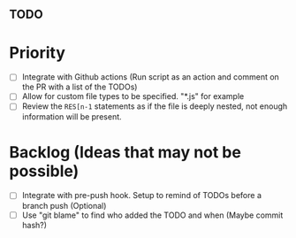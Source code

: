 ## TODO


# Priority

- [ ] Integrate with Github actions (Run script as an action and comment on the PR with a list of the TODOs)
- [ ] Allow for custom file types to be specified. "\*.js" for example
- [ ] Review the `RES[n-1` statements as if the file is deeply nested, not enough information will be present.

# Backlog (Ideas that may not be possible)

- [ ] Integrate with pre-push hook. Setup to remind of TODOs before a branch push (Optional)
- [ ] Use "git blame" to find who added the TODO and when (Maybe commit hash?)